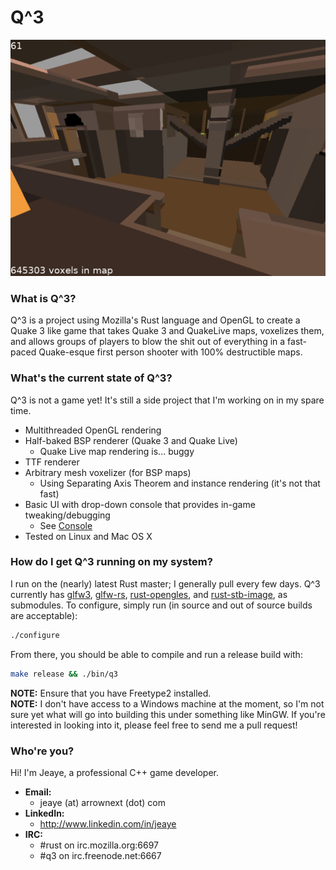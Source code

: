 Q^3
===
![Screenshot](pics/012_1_no_wire.png)

### What is Q^3?
Q^3 is a project using Mozilla's Rust language and OpenGL to create a Quake 3 like game that takes 
Quake 3 and QuakeLive maps, voxelizes them, and allows groups of players to blow the shit out 
of everything in a fast-paced Quake-esque first person shooter with 100% destructible maps.

### What's the current state of Q^3?
Q^3 is not a game yet! It's still a side project that I'm working on in my spare time.  
* Multithreaded OpenGL rendering
* Half-baked BSP renderer (Quake 3 and Quake Live)
  * Quake Live map rendering is... buggy
* TTF renderer
* Arbitrary mesh voxelizer (for BSP maps)
  * Using Separating Axis Theorem and instance rendering (it's not that fast)
* Basic UI with drop-down console that provides in-game tweaking/debugging
  * See [Console](https://github.com/Jeaye/q3/wiki/Console)
* Tested on Linux and Mac OS X

### How do I get Q^3 running on my system?
I run on the (nearly) latest Rust master; I generally pull every few days. Q^3 currently has 
[glfw3](https://github.com/glfw/glfw), 
[glfw-rs](https://github.com/Jeaye/glfw-rs), 
[rust-opengles](https://github.com/Jeaye/rust-opengles), and 
[rust-stb-image](https://github.com/mozilla-servo/rust-stb-image), 
as submodules. To configure, simply run (in source and out of source builds are acceptable):  
```bash
./configure
```
From there, you should be able to compile and run a release build with:  
```bash
make release && ./bin/q3
```
**NOTE:** Ensure that you have Freetype2 installed.  
**NOTE:** I don't have access to a Windows machine at the moment, so I'm not sure yet what will go into building 
this under something like MinGW. If you're interested in looking into it, please feel free to send me a pull
request!


### Who're you?
Hi! I'm Jeaye, a professional C++ game developer.  
* **Email:**
  * jeaye (at) arrownext (dot) com  
* **LinkedIn:**
  * http://www.linkedin.com/in/jeaye  
* **IRC:**
  * #rust on irc.mozilla.org:6697 
  * #q3 on irc.freenode.net:6667 

